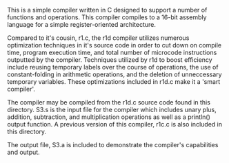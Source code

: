 This is a simple compiler written in C designed to support a number of functions
 and operations. This compiler compiles to a 16-bit assembly language for a simple
 register-oriented architecture. 

Compared to it's cousin, r1.c, the r1d compiler utilizes numerous optimization 
techniques in it's source code in order to cut down on compile time, program execution time, and total number of microcode instructions outputted by the compiler. Techniques utilized by r1d to boost efficiency include reusing temporary labels over the course of operations, the use of constant-folding in arithmetic operations, and the deletion of unneccessary temporary variables. These optimizations included in r1d.c make it a 'smart compiler'.

The compiler may be compiled from the r1d.c source
 code found in this directory. S3.s is the input file for the compiler which
 includes unary plus, addition, subtraction, and multiplication operations as well
 as a println() output function. A previous version of this compiler, r1c.c is also included in this directory.

The output file, S3.a is included to demonstrate the compiler's capabilities and
 output.
